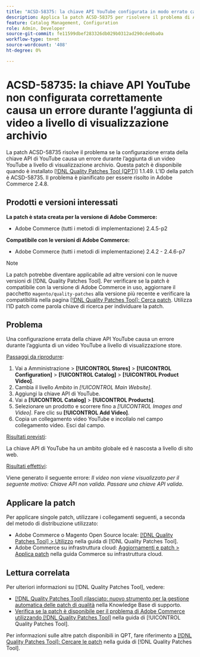 ```yaml
---
title: "ACSD-58375: la chiave API YouTube configurata in modo errato causa un errore durante l’aggiunta di video a livello di visualizzazione archivio"
description: Applica la patch ACSD-58375 per risolvere il problema di Adobe Commerce, se la configurazione errata della chiave API di YouTube causa un errore durante l’aggiunta di un video YouTube a livello di visualizzazione archivio.
feature: Catalog Management, Configuration
role: Admin, Developer
source-git-commit: fe11599dbef283326db029b0312ad290cde0ba0a
workflow-type: tm+mt
source-wordcount: '408'
ht-degree: 0%

---
```


# ACSD-58735: la chiave API YouTube non configurata correttamente causa un errore durante l’aggiunta di video a livello di visualizzazione archivio

La patch ACSD-58735 risolve il problema se la configurazione errata della chiave API di YouTube causa un errore durante l’aggiunta di un video YouTube a livello di visualizzazione archivio. Questa patch è disponibile quando è installato [[!DNL Quality Patches Tool (QPT)]](https://experienceleague.adobe.com/en/docs/commerce-knowledge-base/kb/announcements/commerce-announcements/magento-quality-patches-released-new-tool-to-self-serve-quality-patches) 1.1.49. L’ID della patch è ACSD-58735. Il problema è pianificato per essere risolto in Adobe Commerce 2.4.8.

## Prodotti e versioni interessati

**La patch è stata creata per la versione di Adobe Commerce:**

* Adobe Commerce (tutti i metodi di implementazione) 2.4.5-p2

**Compatibile con le versioni di Adobe Commerce:**

* Adobe Commerce (tutti i metodi di implementazione) 2.4.2 - 2.4.6-p7

>[!NOTE]
>
>La patch potrebbe diventare applicabile ad altre versioni con le nuove versioni di [!DNL Quality Patches Tool]. Per verificare se la patch è compatibile con la versione di Adobe Commerce in uso, aggiornare il pacchetto `magento/quality-patches` alla versione più recente e verificare la compatibilità nella pagina [[!DNL Quality Patches Tool]: Cerca patch](https://experienceleague.adobe.com/tools/commerce-quality-patches/index.html). Utilizza l’ID patch come parola chiave di ricerca per individuare la patch.

## Problema

Una configurazione errata della chiave API YouTube causa un errore durante l’aggiunta di un video YouTube a livello di visualizzazione store.

<u>Passaggi da riprodurre</u>:

1. Vai a Amministrazione > **[!UICONTROL Stores]** > **[!UICONTROL Configuration]** > **[!UICONTROL Catalog]** > **[!UICONTROL Product Video]**.
1. Cambia il livello *Ambito* in *[!UICONTROL Main Website]*.
1. Aggiungi la chiave API di YouTube.
1. Vai a **[!UICONTROL Catalog]** > **[!UICONTROL Products]**.
1. Selezionare un prodotto e scorrere fino a *[!UICONTROL Images and Video]*. Fare clic su **[!UICONTROL Add Video]**.
1. Copia un collegamento video YouTube e incollalo nel campo collegamento video. Esci dal campo.

<u>Risultati previsti</u>:

La chiave API di YouTube ha un ambito globale ed è nascosta a livello di sito web.

<u>Risultati effettivi</u>:

Viene generato il seguente errore: *Il video non viene visualizzato per il seguente motivo: Chiave API non valida. Passare una chiave API valida*.

## Applicare la patch

Per applicare singole patch, utilizzare i collegamenti seguenti, a seconda del metodo di distribuzione utilizzato:

* Adobe Commerce o Magento Open Source locale: [[!DNL Quality Patches Tool] > Utilizzo](/help/tools/quality-patches-tool/usage.md) nella guida di [!DNL Quality Patches Tool].
* Adobe Commerce su infrastruttura cloud: [Aggiornamenti e patch > Applica patch](https://experienceleague.adobe.com/docs/commerce-cloud-service/user-guide/develop/upgrade/apply-patches.html) nella guida Commerce su infrastruttura cloud.

## Lettura correlata

Per ulteriori informazioni su [!DNL Quality Patches Tool], vedere:

* [[!DNL Quality Patches Tool] rilasciato: nuovo strumento per la gestione automatica delle patch di qualità](https://experienceleague.adobe.com/en/docs/commerce-knowledge-base/kb/announcements/commerce-announcements/magento-quality-patches-released-new-tool-to-self-serve-quality-patches) nella Knowledge Base di supporto.
* [Verifica se la patch è disponibile per il problema di Adobe Commerce utilizzando  [!DNL Quality Patches Tool]](/help/tools/quality-patches-tool/patches-available-in-qpt/check-patch-for-magento-issue-with-magento-quality-patches.md) nella guida di [!UICONTROL Quality Patches Tool].


Per informazioni sulle altre patch disponibili in QPT, fare riferimento a [[!DNL Quality Patches Tool]: Cercare le patch](https://experienceleague.adobe.com/tools/commerce-quality-patches/index.html) nella guida di [!DNL Quality Patches Tool].
